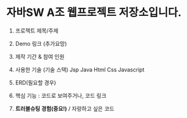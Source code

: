 # 자바SW A조 웹프로젝트 저장소입니다.

<!--### 4단계 : 각 프로젝트 저장소의 [README.md](http://README.md)파일에 프로젝트 상세 설명 작성-->

1. 프로젝트 제목/주제

2. Demo 링크
(추가요망)

3. 제작 기간 & 참여 인원


4. 사용한 기술 (기술 스택)
Jsp Java
Html Css Javascript 

5. ERD(필요할 경우)

6. 핵심 기능 : 코드로 보여주거나, 코드 링크


7. **트러블슈팅 경험(중요!)** / 자랑하고 싶은 코드
